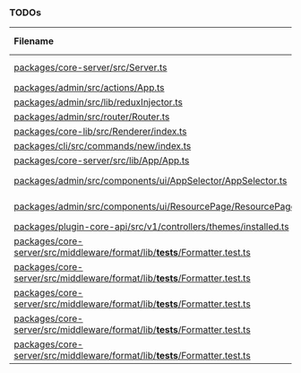 ### TODOs
| Filename | line # | TODO
|:------|:------:|:------
| [packages/core-server/src/Server.ts](packages/core-server/src/Server.ts#L210) | 210 | Check if know error, or throw otherwise (should NOT catch
| [packages/admin/src/actions/App.ts](packages/admin/src/actions/App.ts#L17) | 17 | Convert to endpoint
| [packages/admin/src/lib/reduxInjector.ts](packages/admin/src/lib/reduxInjector.ts#L6) | 6 | Fix ts-ignores
| [packages/admin/src/router/Router.ts](packages/admin/src/router/Router.ts#L72) | 72 | Convert to a better structure
| [packages/core-lib/src/Renderer/index.ts](packages/core-lib/src/Renderer/index.ts#L83) | 83 | Remove dependency
| [packages/cli/src/commands/new/index.ts](packages/cli/src/commands/new/index.ts#L57) | 57 | Init database
| [packages/core-server/src/lib/App/App.ts](packages/core-server/src/lib/App/App.ts#L187) | 187 | convert to gzip serve
| [packages/admin/src/components/ui/AppSelector/AppSelector.ts](packages/admin/src/components/ui/AppSelector/AppSelector.ts#L99) | 99 | Add click event listener to the list item and not the list
| [packages/admin/src/components/ui/ResourcePage/ResourcePage.ts](packages/admin/src/components/ui/ResourcePage/ResourcePage.ts#L130) | 130 | Repair list columns on ResourceTable
| [packages/plugin-core-api/src/v1/controllers/themes/installed.ts](packages/plugin-core-api/src/v1/controllers/themes/installed.ts#L11) | 11 | Move to db call
| [packages/core-server/src/middleware/format/lib/__tests__/Formatter.test.ts](packages/core-server/src/middleware/format/lib/__tests__/Formatter.test.ts#L242) | 242 | core-server.Formatter.sendHTML
| [packages/core-server/src/middleware/format/lib/__tests__/Formatter.test.ts](packages/core-server/src/middleware/format/lib/__tests__/Formatter.test.ts#L245) | 245 | core-server.Formatter.sendText
| [packages/core-server/src/middleware/format/lib/__tests__/Formatter.test.ts](packages/core-server/src/middleware/format/lib/__tests__/Formatter.test.ts#L248) | 248 | core-server.Formatter.sendXML
| [packages/core-server/src/middleware/format/lib/__tests__/Formatter.test.ts](packages/core-server/src/middleware/format/lib/__tests__/Formatter.test.ts#L251) | 251 | core-server.Formatter.sendCSV
| [packages/core-server/src/middleware/format/lib/__tests__/Formatter.test.ts](packages/core-server/src/middleware/format/lib/__tests__/Formatter.test.ts#L254) | 254 | core-server.Formatter.sendStream
